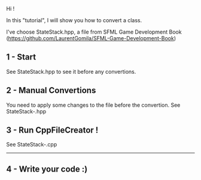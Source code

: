 Hi !

In this "tutorial", I will show you how to convert a class.

I've choose StateStack.hpp, a file from SFML Game Development Book (https://github.com/LaurentGomila/SFML-Game-Development-Book)

1 - Start
---------

See StateStack.hpp to see it before any convertions.


2 - Manual Convertions
----------------------

You need to apply some changes to the file before the convertion.
See StateStack-.hpp


3 - Run CppFileCreator !
------------------------

See StateStack-.cpp



----------------------
4 - Write your code :)
----------------------